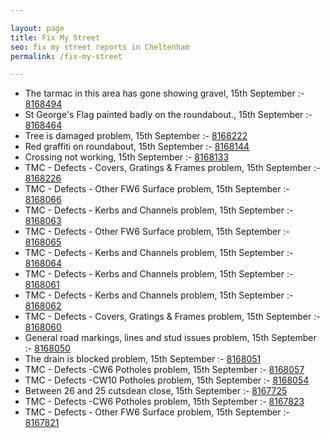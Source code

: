 ```yaml
---

layout: page
title: Fix My Street
seo: fix my street reports in Cheltenham
permalink: /fix-my-street

---
```


<!-- fix_marker starts -->

- The tarmac in this area has gone showing gravel, 15th September :- [8168494](https://www.fixmystreet.com/report/8168494)
- St George's Flag painted badly on the roundabout., 15th September :- [8168464](https://www.fixmystreet.com/report/8168464)
- Tree is damaged problem, 15th September :- [8168222](https://www.fixmystreet.com/report/8168222)
- Red graffiti on roundabout, 15th September :- [8168144](https://www.fixmystreet.com/report/8168144)
- Crossing not working, 15th September :- [8168133](https://www.fixmystreet.com/report/8168133)
- TMC - Defects - Covers, Gratings & Frames problem, 15th September :- [8168226](https://www.fixmystreet.com/report/8168226)
- TMC - Defects - Other FW6  Surface problem, 15th September :- [8168066](https://www.fixmystreet.com/report/8168066)
- TMC - Defects - Kerbs and Channels problem, 15th September :- [8168063](https://www.fixmystreet.com/report/8168063)
- TMC - Defects - Other FW6  Surface problem, 15th September :- [8168065](https://www.fixmystreet.com/report/8168065)
- TMC - Defects - Kerbs and Channels problem, 15th September :- [8168064](https://www.fixmystreet.com/report/8168064)
- TMC - Defects - Kerbs and Channels problem, 15th September :- [8168061](https://www.fixmystreet.com/report/8168061)
- TMC - Defects - Kerbs and Channels problem, 15th September :- [8168062](https://www.fixmystreet.com/report/8168062)
- TMC - Defects - Covers, Gratings & Frames problem, 15th September :- [8168060](https://www.fixmystreet.com/report/8168060)
- General road markings, lines and stud issues problem, 15th September :- [8168050](https://www.fixmystreet.com/report/8168050)
- The drain is blocked problem, 15th September :- [8168051](https://www.fixmystreet.com/report/8168051)
- TMC - Defects -CW6 Potholes  problem, 15th September :- [8168057](https://www.fixmystreet.com/report/8168057)
- TMC - Defects -CW10 Potholes problem, 15th September :- [8168054](https://www.fixmystreet.com/report/8168054)
- Between 26 and 25 cutsdean close, 15th September :- [8167725](https://www.fixmystreet.com/report/8167725)
- TMC - Defects -CW6 Potholes  problem, 15th September :- [8167823](https://www.fixmystreet.com/report/8167823)
- TMC - Defects - Other FW6  Surface problem, 15th September :- [8167821](https://www.fixmystreet.com/report/8167821)

<!-- fix_marker ends -->